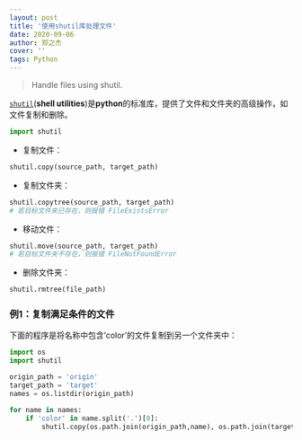 ```yaml
---
layout: post
title: '使用shutil库处理文件'
date: 2020-09-06
author: 郑之杰
cover: ''
tags: Python
---
```


> Handle files using shutil.

[`shutil`](https://docs.python.org/3/library/shutil.html?highlight=shutil#module-shutil)(**shell utilities**)是**python**的标准库，提供了文件和文件夹的高级操作，如文件复制和删除。

```python
import shutil
```

- 复制文件：
```python
shutil.copy(source_path, target_path)
```

- 复制文件夹：
```python
shutil.copytree(source_path, target_path)
# 若目标文件夹已存在，则报错 FileExistsError 
```

- 移动文件：
```python
shutil.move(source_path, target_path)
# 若目标文件夹不存在，则报错 FileNotFoundError 
```

- 删除文件夹：
```python
shutil.rmtree(file_path)
```

### 例1：复制满足条件的文件

下面的程序是将名称中包含‘color’的文件复制到另一个文件夹中：

```python
import os
import shutil

origin_path = 'origin'
target_path = 'target'
names = os.listdir(origin_path)

for name in names:
    if 'color' in name.split('.')[0]:
        shutil.copy(os.path.join(origin_path,name), os.path.join(target_path,name))
```